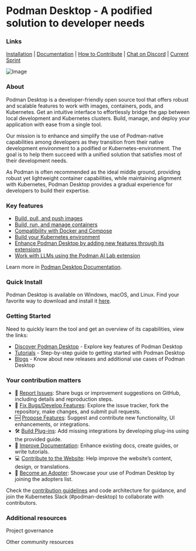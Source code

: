 
# Podman Desktop - A podified solution to developer needs

### Links
   
[Installation](https://podman-desktop.io/docs/installation) | [Documentation](https://podman-desktop.io/docs/intro) | [How to Contribute](https://github.com/podman-desktop/podman-desktop/blob/main/CONTRIBUTING.md) | [Chat on Discord](https://discord.com/invite/x5GzFF6QH4) | [Current Sprint](https://github.com/orgs/containers/projects/4/views/8)

![Image](https://github.com/user-attachments/assets/2f9d933f-2a08-47f7-b4ca-9f7cc5acb873)

### About
Podman Desktop is a developer-friendly open source tool that offers robust and scalable features to work with images, containers, pods, and Kubernetes. Get an intuitive interface to effortlessly bridge the gap between local development and Kubernetes clusters. Build, manage, and deploy your application with ease from a single tool.


Our mission is to enhance and simplify the use of Podman-native capabilities among developers as they transition from their native development environment to a podified or Kubernetes-environment. The goal is to help them succeed with a unified solution that satisfies most of their development needs.

As Podman is often recommended as the ideal middle ground, providing robust yet lightweight container capabilities, while maintaining alignment with Kubernetes, Podman Desktop provides a gradual experience for developers to build their expertise. 


### Key features

- [Build, pull, and push images](/docs/containers/images)
- [Build, run, and manage containers](/docs/containers)
- [Compatibility with Docker and Compose](/docs/migrating-from-docker)
- [Build your Kubernetes environment](/docs/kubernetes) 
- [Enhance Podman Desktop by adding new features through its extensions](/docs/extensions)
- [Work with LLMs using the Podman AI Lab extension](/docs/ai-lab)


Learn more in [Podman Desktop Documentation](/docs/intro).

### Quick Install
Podman Desktop is available on Windows, macOS, and Linux. Find your favorite way to download and install it [here](/docs/installation). 

### Getting Started
Need to quickly learn the tool and get an overview of its capabilities, view the links:

- [Discover Podman Desktop](/docs/discover-podman-desktop) - Explore key features of Podman Desktop
- [Tutorials](/tutorial) - Step-by-step guide to getting started with Podman Desktop
- [Blogs](/blog) - Know about new releases and additional use cases of Podman Desktop


### Your contribution matters

- 🚨 [Report Issues](https://github.com/podman-desktop/podman-desktop/blob/main/CONTRIBUTING.md#reporting-issues): Share bugs or improvement suggestions on GitHub, including details and reproduction steps.
- 👾 [Fix Bugs/Develop Features](https://github.com/podman-desktop/podman-desktop/blob/main/CONTRIBUTING.md#working-on-issues): Explore the issue tracker, fork the repository, make changes, and submit pull requests.
- 🆕 [Propose Features](https://github.com/podman-desktop/podman-desktop/issues/new?template=enhancement.yml): Suggest and contribute new functionality, UI enhancements, or integrations.
- 🛠️ [Build Plug-ins](https://podman-desktop.io/docs/extensions/developing): Add missing integrations by developing plug-ins using the provided guide.
- 📝 [Improve Documentation](https://github.com/podman-desktop/podman-desktop/tree/main/website/docs): Enhance existing docs, create guides, or write tutorials.
- 💻 [Contribute to the Website](https://github.com/podman-desktop/podman-desktop/blob/main/WEBSITE_CONTRIBUTING.md): Help improve the website’s content, design, or translations.
- 🦭 [Become an Adopter](https://github.com/podman-desktop/podman-desktop/blob/main/ADOPTERS.md): Showcase your use of Podman Desktop by joining the adopters list.

Check the [contribution guidelines](https://github.com/podman-desktop/podman-desktop/blob/main/CONTRIBUTING.md) and code architecture for guidance, and join the Kubernetes Slack (#podman-desktop) to collaborate with contributors.


### Additional resources
 
Project governance

Other community resources
